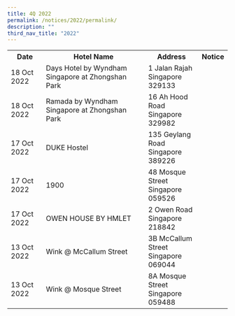 ```yaml
---
title: 4Q 2022
permalink: /notices/2022/permalink/
description: ""
third_nav_title: "2022"
---
```

<table>
	<tr>
		<th>Date</th>
		<th>Hotel Name</th>
		<th>Address</th>
		<th>Notice</th>
		</tr>
	<tr>
		<td>18 Oct 2022</td>
		<td>Days Hotel by Wyndham Singapore at Zhongshan Park</td>
		<td>1 Jalan Rajah<br>Singapore 329133</td>
		<td><a href="/files/Days Hotel by Wyndham Singapore at Zhongshan Park.pdf"></a></td>
	</tr>
		<tr>
		<td>18 Oct 2022</td>
		<td>	Ramada by Wyndham Singapore at Zhongshan Park</td>
		<td>16 Ah Hood Road<br>Singapore 329982</td>
		<td><a href="/files/Ramada by Wyndham Singapore at Zhongshan Park.pdf"></a></td>
	</tr>
	<tr>
		<td>17 Oct 2022</td>
		<td>DUKE Hostel</td>
		<td>135 Geylang Road<br>Singapore 389226</td>
		<td><a href="/files/DUKE Hostel.pdf"></a></td>
	</tr>
		<tr>
		<td>17 Oct 2022</td>
		<td>1900</td>
		<td>48 Mosque Street<br>Singapore 059526</td>
		<td><a href="/files/1900.pdf"></a></td>
	</tr>
		<tr>
		<td>17 Oct 2022</td>
		<td>OWEN HOUSE BY HMLET</td>
		<td>2 Owen Road<br>Singapore 218842</td>
		<td><a href="/files/OWEN HOUSE BY HMLET.pdf"></a></td>
	</tr>
	<tr>
		<td>13 Oct 2022</td>
		<td>Wink @ McCallum Street</td>
		<td>3B McCallum Street<br>Singapore 069044</td>
		<td><a href="/files/Wink @ McCallum Street.pdf"></a></td>
	</tr>
	<tr>
		<td>13 Oct 2022</td>
		<td>Wink @ Mosque Street</td>
		<td>8A Mosque Street<br>Singapore 059488</td>
		<td><a href="/files/Wink @ Mosque Street.pdf"></a></td>
	</tr>